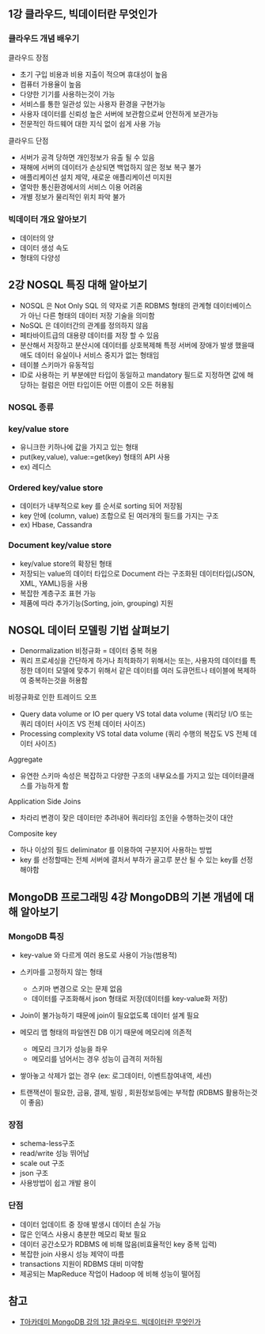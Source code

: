 ## 1강 클라우드, 빅데이터란 무엇인가
### 클라우드 개념 배우기
클라우드 장점
- 초기 구입 비용과 비용 지출이 적으며 휴대성이 높음
- 컴퓨터 가용율이 높음
- 다양한 기기를 사용하는것이 가능
- 서비스를 통한 일관성 있는 사용자 환경을 구현가능
- 사용자 데이터를 신뢰성 높은 서버에 보관함으로써 안전하게 보관가능
- 전문적인 하드웨어 대한 지식 없이 쉽게 사용 가능

클라우드 단점
- 서버가 공격 당하면 개인정보가 유출 될 수 있음
- 재해에 서버의 데이터가 손상되면 백업하지 않은 정보 복구 불가
- 애플리케이션 설치 제약, 새로운 애플리케이션 미지원
- 열악한 통신환경에서의 서비스 이용 어려움
- 개별 정보가 물리적인 위치 파악 불가


###  빅데이터 개요 알아보기 
- 데이터의 양
- 데이터 생성 속도
- 형태의 다양성

## 2강 NOSQL 특징 대해 알아보기
- NOSQL 은 Not Only SQL 의 약자로 기존 RDBMS 형태의 관계형 데이터베이스가 아닌 다른 형태의 데이터 저장 기술을 의미함
- NoSQL 은 데이터간의 관계를 정의하지 않음
- 페타바이트급의 대용량 데이터를 저장 할 수 있음
- 분산해서 저장하고 분산시에 데이터를 상호복제해 특정 서버에 장애가 발생 했을때애도 데이터 유실이나 서비스 중지가 없는 형태임
- 테이블 스키마가 유동적임
- ID로 사용하는 키 부분에만 타입이 동일하고 mandatory 필드로 지정하면 값에 해당하는 컬럼은 어떤 타입이든 어떤 이름이 오든 허용됨

### NOSQL 종류
### key/value store 
- 유니크한 키하나에 값을 가지고 있는 형태
- put(key,value), value:=get(key) 형태의 API 사용
- ex) 레디스

### Ordered key/value store
- 데이터가 내부적으로 key 를 순서로 sorting 되어 저장됨
- key 안에 (column, value) 조합으로 된 여러개의 필드를 가지는 구조
- ex) Hbase, Cassandra

### Document key/value store
- key/value store의 확장된 형태
- 저장되는 value의 데이터 타입으로 Document 라는 구조화된 데이터타입(JSON, XML, YAML)등을 사용
- 복잡한 계층구조 표현 가능
- 제품에 따라 추가기능(Sorting, join, grouping) 지원

## NOSQL 데이터 모델링 기법 살펴보기
- Denormalization
비정규화 = 데이터 중복 허용
- 쿼리 프로세싱을 간단하게 하거나 최적화하기 위해서는 또는, 사용자의 데이터를 특정한 데이터 모델에 맞추기 위해서
같은 데이터를 여러 도큐먼트나 테이블에 복제하여 중복하는것을 허용함

비정규화로 인한 트레이드 오프
- Query data volume or IO per query VS total data volume
  (쿼리당 I/O 또는 쿼리 데이터 사이즈 VS 전체 데이터 사이즈)
- Processing complexity VS total data volume
  (쿼리 수행의 복잡도 VS 전체 데이터 사이즈)

Aggregate
- 유연한 스키마 속성은 복잡하고 다양한 구조의 내부요소를 가지고 있는 데이터클래스를 가능하게 함

Application Side Joins
- 차라리 변경이 잦은 데이터만 추려내어 쿼리타임 조인을 수행하는것이 대안

Composite key
- 하나 이상의 필드 deliminator 를 이용하여 구분지어 사용하는 방법
- key 를 선정할때는 전체 서버에 결처서 부하가 골고루 분산 될 수 있는 key를 선정해야함


## MongoDB 프로그래밍 4강 MongoDB의 기본 개념에 대해 알아보기
### MongoDB 특징
- key-value 와 다르게 여러 용도로 사용이 가능(범용적)
- 스키마를 고정하지 않는 형태
  - 스키마 변경으로 오는 문제 없음
  - 데이터를 구조화해서 json 형태로 저장(데이터를 key-value화 저장)
- Join이 불가능하기 때문에 join이 필요없도록 데이터 설계 필요

- 메모리 맵 형태의 파일엔진 DB 이기 때문에 메모리에 의존적
  - 메모리 크기가 성능을 좌우
  - 메모리를 넘어서는 경우 성능이 급격히 저하됨
- 쌓아놓고 삭제가 없는 경우 (ex: 로그데이터, 이벤트참여내역, 세션)
- 트랜잭션이 필요한, 금융, 결제, 빌링 , 회원정보등에는 부적합 (RDBMS 활용하는것이 좋음)

### 장점
- schema-less구조 
- read/write 성능 뛰어남
- scale out 구조
- json 구조
- 사용방법이 쉽고 개발 용이

### 단점
- 데이터 업데이트 중 장애 발생시 데이터 손실 가능
- 많은 인덱스 사용시 충분한 메모리 확보 필요
- 데이터 공간소모가 RDBMS 에 비해 많음(비효율적인 key 중복 입력)
- 복잡한 join 사용시 성능 제약이 따름
- transactions 지원이 RDBMS 대비 미약함
- 제공되는 MapReduce 작업이 Hadoop 에 비해 성능이 떨어짐



## 참고
- [T아카데미 MongoDB 강의 1강 클라우드, 빅데이터란 무엇인가](https://www.youtube.com/watch?v=2boOF8zndns&list=PL9mhQYIlKEheyXIEL8RQts4zV_uMwdWFj&index=1)